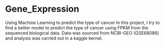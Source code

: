 # Gene_Expression
 Using Machine Learning to predict the type of cancer
In this project, I try to find a better model to predict the type of cancer using FPKM from the sequenced biological data. Data was sourced from NCBI-GEO (GSE68086) and analysis was carried out in a kaggle kernel. 
